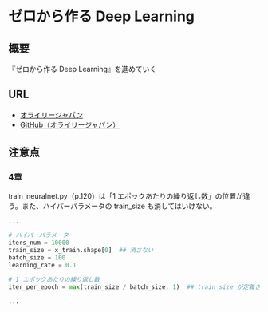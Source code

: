 # ゼロから作る Deep Learning

## 概要

『ゼロから作る Deep Learning』を進めていく

## URL

- [オライリージャパン](https://www.oreilly.co.jp/books/9784873117584/)
- [GitHub（オライリージャパン）](https://github.com/oreilly-japan/deep-learning-from-scratch)

## 注意点

### 4章

train_neuralnet.py（p.120）は「1 エポックあたりの繰り返し数」の位置が違う。また、ハイパーパラメータの train_size も消してはいけない。

``` python
...

# ハイパーパラメータ
iters_num = 10000
train_size = x_train.shape[0]  ## 消さない
batch_size = 100
learning_rate = 0.1

# 1 エポックあたりの繰り返し数
iter_per_epoch = max(train_size / batch_size, 1)  ## train_size が定義された後に記述

...
```

